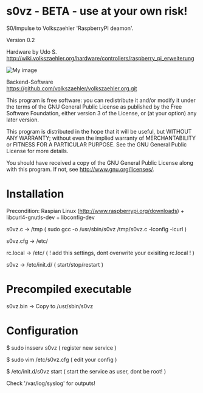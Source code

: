 s0vz - BETA - use at your own risk!
=========================================

S0/Impulse to Volkszaehler 'RaspberryPI deamon'.  
  
Version 0.2

Hardware by Udo S.  
http://wiki.volkszaehler.org/hardware/controllers/raspberry_pi_erweiterung

![My image](http://wiki.volkszaehler.org/_media/hardware/controllers/raspi_6xs0_3x1-wire_1xir_bestueckt.png?w=300)

Backend-Software  
https://github.com/volkszaehler/volkszaehler.org.git  

This program is free software: you can redistribute it and/or modify
it under the terms of the GNU General Public License as published by
the Free Software Foundation, either version 3 of the License, or
(at your option) any later version.

This program is distributed in the hope that it will be useful,
but WITHOUT ANY WARRANTY; without even the implied warranty of
MERCHANTABILITY or FITNESS FOR A PARTICULAR PURPOSE.  See the
GNU General Public License for more details.

You should have received a copy of the GNU General Public License
along with this program.  If not, see <http://www.gnu.org/licenses/>.

Installation
============

Precondition: Raspian Linux (http://www.raspberrypi.org/downloads) + libcurl4-gnutls-dev + libconfig-dev

s0vz.c 	 	-> /tmp ( sudo gcc -o /usr/sbin/s0vz /tmp/s0vz.c -lconfig -lcurl )

s0vz.cfg	 	-> /etc/  

rc.local  	-> /etc/  ( ! add this settings, dont overwrite your exisiting rc.local ! )

s0vz 	 	-> /etc/init.d/ ( start/stop/restart )

Precompiled executable
======================

s0vz.bin  -> Copy to /usr/sbin/s0vz  

Configuration
=============

$ sudo insserv s0vz ( register new service )

$ sudo vim /etc/s0vz.cfg ( edit your config )

$ /etc/init.d/s0vz start ( start the service as user, dont be root! )

Check '/var/log/syslog' for outputs!  


